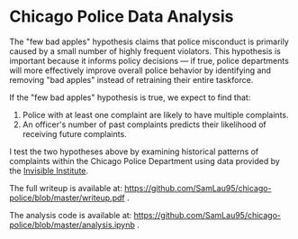 # Chicago Police Data Analysis

The "few bad apples" hypothesis claims that police misconduct is primarily
caused by a small number of highly frequent violators. This hypothesis is
important because it informs policy decisions — if true, police departments
will more effectively improve overall police behavior by identifying and
removing "bad apples" instead of retraining their entire taskforce.

If the "few bad apples" hypothesis is true, we expect to find that:

1. Police with at least one complaint are likely to have multiple complaints.
2. An officer's number of past complaints predicts their likelihood of
   receiving future complaints.

I test the two hypotheses above by examining historical patterns of complaints
within the Chicago Police Department using data provided by the [Invisible
Institute][ii].

The full writeup is available at: https://github.com/SamLau95/chicago-police/blob/master/writeup.pdf .

The analysis code is available at: https://github.com/SamLau95/chicago-police/blob/master/analysis.ipynb .

[ii]: https://invisible.institute/police-data
